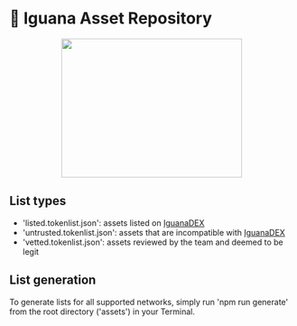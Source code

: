 # 🦎 Iguana Asset Repository

<p align="center">
  <img width="320" height="246" src="https://user-images.githubusercontent.com/34973295/206001164-103361a4-086e-4e12-83e6-8a2d7ccd4d59.png">
</p>

## List types

* 'listed.tokenlist.json': assets listed on [IguanaDEX](https://iguanadex.com)
* 'untrusted.tokenlist.json': assets that are incompatible with [IguanaDEX](https://iguanadex.com)
* 'vetted.tokenlist.json': assets reviewed by the team and deemed to be legit

## List generation

To generate lists for all supported networks, simply run 'npm run generate' from the root directory ('assets') in your Terminal.
